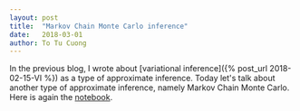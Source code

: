 ```yaml
---
layout: post
title:  "Markov Chain Monte Carlo inference"
date:   2018-03-01
author: To Tu Cuong
---
```

In the previous blog, I wrote about [variational inference]({% post_url 2018-02-15-VI %}) as a type of approximate inference. Today let's talk about another type of approximate inference, namely Markov Chain Monte Carlo. Here is again the [notebook](/pages/demos/MCMC_inference.html).
